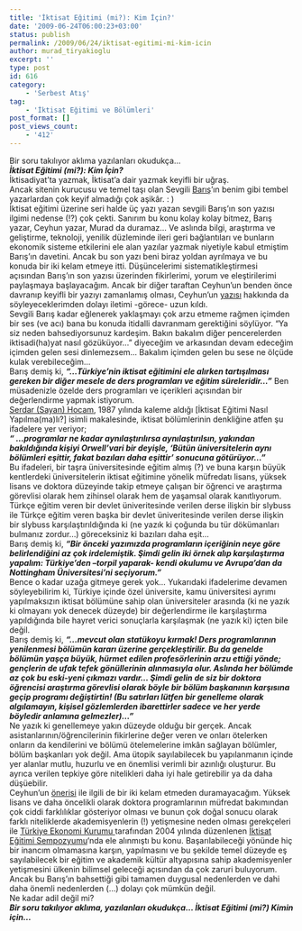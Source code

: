 ```yaml
---
title: 'İktisat Eğitimi (mi?): Kim İçin?'
date: '2009-06-24T06:00:23+03:00'
status: publish
permalink: /2009/06/24/iktisat-egitimi-mi-kim-icin
author: murad_tiryakioglu
excerpt: ''
type: post
id: 616
category:
    - 'Serbest Atış'
tag:
    - 'İktisat Eğitimi ve Bölümleri'
post_format: []
post_views_count:
    - '412'
---
```

Bir soru takılıyor aklıma yazılanları okudukça…  
***İktisat Eğitimi (mi?): Kim İçin?***  
İktisadiyat’ta yazmak, İktisat’a dair yazmak keyifli bir uğraş.  
Ancak sitenin kurucusu ve temel taşı olan Sevgili [Barış](http://www.barisurhan.com)’ın benim gibi tembel yazarlardan çok keyif almadığı çok aşikâr. : )  
İktisat eğitimi üzerine seri halde üç yazı yazan sevgili Barış’ın son yazısı ilgimi nedense (!?) çok çekti. Sanırım bu konu kolay kolay bitmez, Barış yazar, Ceyhun yazar, Murad da duramaz… Ve aslında bilgi, araştırma ve geliştirme, teknoloji, yenilik düzleminde ileri geri bağlantıları ve bunların ekonomik sisteme etkilerini ele alan yazılar yazmak niyetiyle kabul etmiştim Barış’ın davetini. Ancak bu son yazı beni biraz yoldan ayrılmaya ve bu konuda bir iki kelam etmeye itti. Düşüncelerimi sistematikleştirmesi açısından Barış’ın son yazısı üzerinden fikirlerimi, yorum ve eleştirilerimi paylaşmaya başlayacağım. Ancak bir diğer taraftan Ceyhun’un benden önce davranıp keyifli bir yazıyı zamanlamış olması, Ceyhun’un [yazısı](https://iktisadiyat.com/?p=608) hakkında da söyleyeceklerimden dolayı iletimi -görece- uzun kıldı.  
Sevgili Barış kadar eğlenerek yaklaşmayı çok arzu etmeme rağmen içimden bir ses (ve acı) bana bu konuda itidalli davranmam gerektiğini söylüyor. “Ya siz neden bahsediyorsunuz kardeşim. Bakın bakalım diğer pencerelerden iktisadi(ha)yat nasıl gözüküyor…” diyeceğim ve arkasından devam edeceğim içimden gelen sesi dinlemezsem… Bakalım içimden gelen bu sese ne ölçüde kulak verebileceğim…  
Barış demiş ki, ***“…Türkiye’nin iktisat eğitimini ele alırken tartışılması gereken bir diğer mesele de ders programları ve eğitim süreleridir…”*** Ben müsadenizle özelde ders programları ve içerikleri açısından bir değerlendirme yapmak istiyorum.  
[Serdar (Sayan) Hocam](http://serdar.sayan.etu.edu.tr), 1987 yılında kaleme aldığı \[İktisat Eğitimi Nasıl Yapılma(ma)lı?\] isimli makalesinde, iktisat bölümlerinin denkliğine atfen şu ifadelere yer veriyor;  
***“ …programlar ne kadar aynılaştırılırsa aynılaştırılsın, yakından bakıldığında kişiyi Orwell’vari bir deyişle, ‘Bütün üniversitelerin aynı bölümleri eşittir, fakat bazıları daha eşittir’ sonucuna götürüyor…”***  
Bu ifadeleri, bir taşra üniversitesinde eğitim almış (?) ve buna karşın büyük kentlerdeki üniversitelerin iktisat eğitimine yönelik müfredatı lisans, yüksek lisans ve doktora düzeyinde takip etmeye çalışan bir öğrenci ve araştırma görevlisi olarak hem zihinsel olarak hem de yaşamsal olarak kanıtlıyorum. Türkçe eğitim veren bir devlet üniveritesinde verilen derse ilişkin bir slybuss ile Türkçe eğitim veren başka bir devlet üniveritesinde verilen derse ilişkin bir slybuss karşılaştırıldığında ki (ne yazık ki çoğunda bu tür dökümanları bulmanız zordur…) göreceksiniz ki bazıları daha eşit…  
Barış demiş ki, ***“Bir önceki yazımızda programların içeriğinin neye göre belirlendiğini az çok irdelemiştik. Şimdi gelin iki örnek alıp karşılaştırma yapalım: Türkiye’den –torpil yaparak- kendi okulumu ve Avrupa’dan da Nottingham Üniversitesi’ni seçiyorum.”***  
Bence o kadar uzağa gitmeye gerek yok… Yukarıdaki ifadelerime devamen söyleyebilirim ki, Türkiye içinde özel üniversite, kamu üniversitesi ayrımı yapılmaksızın iktisat bölümüne sahip olan üniversiteler arasında (ki ne yazık ki olmayanı yok denecek düzeyde) bir değerlendirme ile karşılaştırma yapıldığında bile hayret verici sonuçlarla karşılaşmak (ne yazık ki) içten bile değil.  
Barış demiş ki, ***“…mevcut olan statükoyu kırmak! Ders programlarının yenilenmesi bölümün kararı üzerine gerçekleştirilir. Bu da genelde bölümün yaşça büyük, hürmet edilen profesörlerinin arzu ettiği yönde; gençlerin de ufak tefek gönüllerinin alınmasıyla olur. Aslında her bölümde az çok bu eski-yeni çıkmazı vardır… Şimdi gelin de siz bir doktora öğrencisi araştırma görevlisi olarak böyle bir bölüm başkanının karşısına geçip programı değiştirtin! (Bu satırları lütfen bir genelleme olarak algılamayın, kişisel gözlemlerden ibarettirler sadece ve her yerde böyledir anlamına gelmezler)…”***  
Ne yazık ki genellemeye yakın düzeyde olduğu bir gerçek. Ancak asistanlarının/öğrencilerinin fikirlerine değer veren ve onları ötelerken onların da kendilerini ve bölümü ötelemelerine imkân sağlayan bölümler, bölüm başkanları yok değil. Ama ütopik sayılabilecek bu yapılanmanın içinde yer alanlar mutlu, huzurlu ve en önemlisi verimli bir azınlığı oluşturur. Bu ayrıca verilen tepkiye göre nitelikleri daha iyi hale getirebilir ya da daha düşüebilir.   
Ceyhun’un [önerisi](https://iktisadiyat.com/?p=608) ile ilgili de bir iki kelam etmeden duramayacağım. Yüksek lisans ve daha öncelikli olarak doktora programlarının müfredat bakımından çok ciddi farklılıklar gösteriyor olması ve bunun çok doğal sonucu olarak farklı niteliklerde akademisyenlerin (!) yetişmesine neden olması gerekçeleri ile [Türkiye Ekonomi Kurumu ](http://www.tek.org.tr)tarafından 2004 yılında düzenlenen [İktisat Eğitimi Sempozyumu](http://www.tek.org.tr/pdfs/Iktisat_Egitimi.pdf)‘nda ele alınmıştı bu konu. Başarılabileceği yönünde hiç bir inancım olmamasına karşın, yapılmasını ve bu şekilde temel düzeyde eş sayılabilecek bir eğitim ve akademik kültür altyapısına sahip akademisyenler yetişmesini ülkenin bilimsel geleceği açısından da çok zaruri buluyorum. Ancak bu Barış’ın bahsettiği gibi tamamen duygusal nedenlerden ve dahi daha önemli nedenlerden (…) dolayı çok mümkün değil.  
Ne kadar adil değil mi?  
***Bir soru takılıyor aklıma, yazılanları okudukça… İktisat Eğitimi (mi?) Kimin için…***